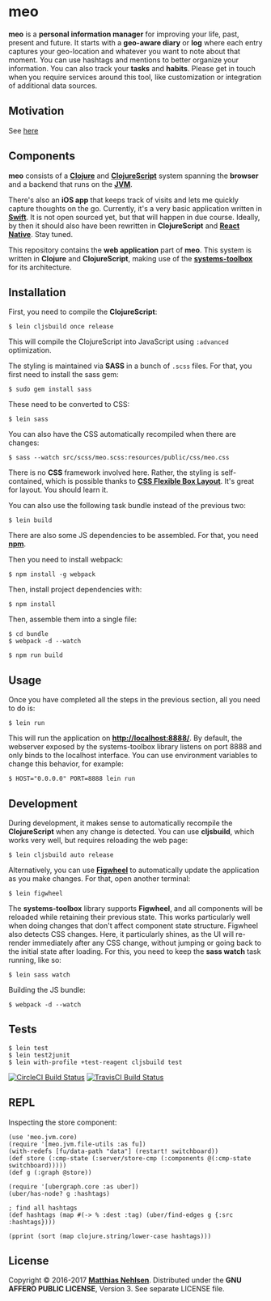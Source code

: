 # meo

**meo** is a **personal information manager** for improving your life, past, present and future. It starts with a **geo-aware diary** or **log** where each entry captures your geo-location and whatever you want to note about that moment. You can use hashtags and mentions to better organize your information. You can also track your **tasks** and **habits**. Please get in touch when you require services around this tool, like customization or integration of additional data sources.

## Motivation

See [here](./doc/motivation.md)


## Components

**meo** consists of a **[Clojure](https://clojure.org/)** and **[ClojureScript](https://github.com/clojure/clojurescript)** system spanning the **browser** and a backend that runs on the **[JVM](https://en.wikipedia.org/wiki/Java_virtual_machine)**.

There's also an **iOS app** that keeps track of visits and lets me quickly capture thoughts on the go. Currently, it's a very basic application written in **[Swift](https://swift.org/)**. It is not open sourced yet, but that will happen in due course. Ideally, by then it should also have been rewritten in **ClojureScript** and **[React Native](https://facebook.github.io/react-native/)**. Stay tuned.

This repository contains the **web application** part of **meo**. This system is written in **Clojure** and **ClojureScript**, making use of the **[systems-toolbox](https://github.com/matthiasn/systems-toolbox)** for its architecture.


## Installation

First, you need to compile the **ClojureScript**:

    $ lein cljsbuild once release

This will compile the ClojureScript into JavaScript using `:advanced` optimization.

The styling is maintained via **SASS** in a bunch of `.scss` files. For that, you first need to install the sass gem:

    $ sudo gem install sass

These need to be converted to CSS:
    
    $ lein sass

You can also have the CSS automatically recompiled when there are changes:

    $ sass --watch src/scss/meo.scss:resources/public/css/meo.css
    

There is no **CSS** framework involved here. Rather, the styling is self-contained, which is possible thanks to **[CSS Flexible Box Layout](https://www.w3.org/TR/css-flexbox-1/)**. It's great for layout. You should learn it.

You can also use the following task bundle instead of the previous two:

    $ lein build

There are also some JS dependencies to be assembled. For that, you need **[npm](https://www.npmjs.com/get-npm)**. 

Then you need to install webpack:

    $ npm install -g webpack

Then, install project dependencies with:

    $ npm install

Then, assemble them into a single file:

    $ cd bundle
    $ webpack -d --watch

    $ npm run build


## Usage

Once you have completed all the steps in the previous section, all you need to do is:

    $ lein run

This will run the application on **[http://localhost:8888/](http://localhost:8888/)**. By default, the webserver exposed by the systems-toolbox library listens on port 8888 and only binds to the localhost interface. You can use environment variables to change this behavior, for example:

    $ HOST="0.0.0.0" PORT=8888 lein run


## Development

During development, it makes sense to automatically recompile the **ClojureScript** when any change is detected. You can use **cljsbuild**, which works very well, but requires reloading the web page:

    $ lein cljsbuild auto release

Alternatively, you can use **[Figwheel](https://github.com/bhauman/lein-figwheel)** to automatically update the application as you make changes. For that, open another terminal:

    $ lein figwheel

The **systems-toolbox** library supports **Figwheel**, and all components will be reloaded while retaining their previous state. This works particularly well when doing changes that don't affect component state structure. Figwheel also detects CSS changes. Here, it particularly shines, as the UI will re-render immediately after any CSS change, without jumping or going back to the initial state after loading. For this, you need to keep the **sass watch** task running, like so:

    $ lein sass watch

Building the JS bundle:
    
    $ webpack -d --watch

## Tests

    $ lein test
    $ lein test2junit
    $ lein with-profile +test-reagent cljsbuild test


[![CircleCI Build Status](https://circleci.com/gh/matthiasn/meo.svg?&style=shield)](https://circleci.com/gh/matthiasn/meo)
[![TravisCI Build Status](https://travis-ci.org/matthiasn/meo.svg?branch=master)](https://travis-ci.org/matthiasn/meo)


## REPL

Inspecting the store component:

````
(use 'meo.jvm.core)
(require '[meo.jvm.file-utils :as fu])
(with-redefs [fu/data-path "data"] (restart! switchboard))
(def store (:cmp-state (:server/store-cmp (:components @(:cmp-state switchboard)))))
(def g (:graph @store))

(require '[ubergraph.core :as uber])
(uber/has-node? g :hashtags)

; find all hashtags
(def hashtags (map #(-> % :dest :tag) (uber/find-edges g {:src :hashtags})))

(pprint (sort (map clojure.string/lower-case hashtags)))
````

## License

Copyright © 2016-2017 **[Matthias Nehlsen](http://www.matthiasnehlsen.com)**. Distributed under the **GNU AFFERO PUBLIC LICENSE**, Version 3. See separate LICENSE file.
